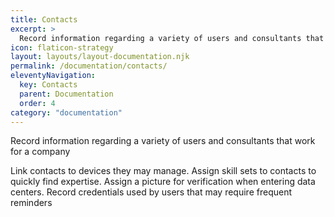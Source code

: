 ```yaml
---
title: Contacts
excerpt: >
  Record information regarding a variety of users and consultants that work for a company
icon: flaticon-strategy
layout: layouts/layout-documentation.njk
permalink: /documentation/contacts/
eleventyNavigation:
  key: Contacts
  parent: Documentation
  order: 4
category: "documentation"
---
```


Record information regarding a variety of users and consultants that work for a company

Link contacts to devices they may manage.
Assign skill sets to contacts to quickly find expertise.
Assign a picture for verification when entering data centers.
Record credentials used by users that may require frequent reminders 